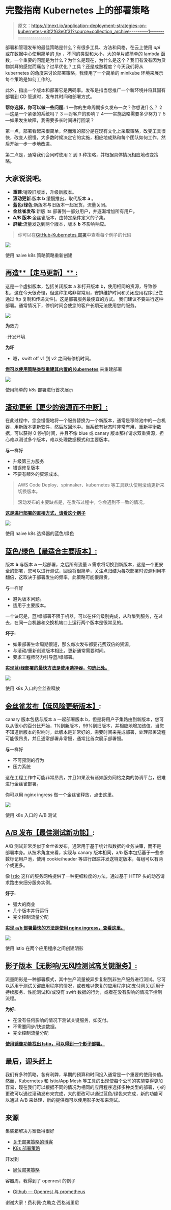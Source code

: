 # 完整指南 Kubernetes 上的部署策略

> 原文：<https://itnext.io/application-deployment-strategies-on-kubernetes-e3f2f63e0f31?source=collection_archive---------1----------------------->

部署和管理发布的最佳策略是什么？有很多工具、方法和风格，在云上使用 *api* 或在数据中心使用简单的 *ftp* ，不同的类型和大小，大的单片或简单的 lambda 函数，一个重要的问题是为什么？为什么是现在，为什么是这个？我们有没有因为货物崇拜的感觉而痛苦？过早优化？工具？还是成熟程度？今天我们将从 kubernetes 的角度来讨论部署策略，我使用了一个简单的 minikube 环境来展示每个策略是如何工作的。

此外，指出一个版本和部署它是两码事。发布是指当您推广一个新环境并将其固有部署到 CD 管道时，发布其时间和部署方式。

**帮你选择，你可以做一些问题:**
1 —你的生命周期多久发布一次？你想说什么？
2 —这是一个紧张的系统吗？
3 —对客户的影响？
4——实施战略需要多少努力？
5 —如果发生故障，我需要多长时间进行回滚？

第一点，部署看起来很简单，然而难的部分是在现有文化上采取策略，改变工具很快，改变人很慢，大多数时候决定它的实施，相应地成熟和每个团队如何工作，然后开始一步一步地改进。

第二点是，通常我们会同时使用 2 到 3 种策略，并根据具体情况相应地改变策略。

## 大家说说吧。

*   **重建**:销毁旧版本，升级新版本。
*   **滚动更新**:版本 **b** 缓慢推出，取代版本 **a** 。
*   **蓝色/绿色**:新版本与旧版本一起发货，流量关闭。
*   **金丝雀发布**:新版 its 部署到一部分用户，并逐渐增加所有用户。
*   **A/B 版本**:金丝雀版本，由特定条件定义的子集。
*   **屏蔽**:流量发送到两个版本，版本 **b** 不影响响应。

> 你可以在[GitHub-Kubernetes 部署](https://github.com/Signorini/k8s-deployment-strategies)中查看每个例子的代码

![](img/77fa3b4fd64fdbe54767cd801533be55.png)

使用 naive k8s 策略策略重新创建

## [再造**【走马更新】** :](https://github.com/Signorini/k8s-deployment-strategies/tree/master/recreated)

这是一个虚拟版本，包括关闭版本 a 和打开版本 b，使用相同的资源，导致停机，这在今天很奇怪，但这种策略非常常用，安排维护时间和关闭应用程序[记住通过 ftp 复制和传递文件]。这是部署服务最便宜的方式。
我们建议不要进行这种部署。通常情况下，停机时间会使您的客户长期无法使用您的服务。

![](img/c5fa2e521a3dbd2dfbea689fae52d33c.png)

**为**效力

-开发环境

**为坏**

*   嗯，swift off v1 到 v2 之间有停机时间。

[**您可以使用策略类型重建其内置的 Kubernetes**](https://github.com/Signorini/k8s-deployment-strategies/tree/master/recreated) 来重建部署

![](img/958bd9f56e3598b01548c0c97bf5dbf0.png)

使用简单的 k8s 部署进行首次展示

## [滚动更新【更少的资源而不中断】:](https://github.com/Signorini/k8s-deployment-strategies/tree/master/rolling)

在此过程中，您会慢慢地将一个服务替换为一个新版本，通常是移除池中的一台机器，用新版本更新软件，然后放回池中。当系统有状态时非常有用，重新平衡数据，可以获得 0 停机时间，并且不像 blue 或 canary 版本那样请求双重资源，担心难以测试多个版本，难以处理数据模式和主要版本。

**与**一样好

*   升级第三方服务
*   错误修复版本
*   不要有额外的资源成本。

> AWS Code Deploy、spinnaker、kubernetes 等工具默认使用滚动更新来切换版本。
> 
> 滚动发布的主要缺点是，在发布过程中，你会遇到不一致的情况。

[**这是进行部署的直接方式，请看这个例子**](https://github.com/Signorini/k8s-deployment-strategies/tree/master/rolling)

![](img/fd8a25825c928b348403c3f64cfd3563.png)

使用 naive k8s 选择器的蓝色/绿色

## [蓝色/绿色【最适合主要版本】:](https://github.com/Signorini/k8s-deployment-strategies/tree/master/blue-green)

版本 **b** 与版本 **a** 一起部署，之后所有流量 a 需求将切换到新版本，这是一个更安全的部署，您可以进行测试，回滚将很简单，关注点归结为每次部署时资源利用率翻倍，这取决于部署发生的频率，此策略可能很昂贵。

**与**一样好

*   避免版本问题。
*   适用于主要版本。

一个诀窍是，蓝/绿部署不限于机器，可以在任何级别完成，从群集到服务，在过去，在同一台机器和交换机端口上运行两个版本是很常见的。

**坏于:**

*   如果部署生命周期很短，那么每次发布都要花费双倍的资源。
*   与滚动/重新创建版本相比，更新通常需要时间。
*   要求工程师努力引导蓝/绿部署。

[**实现蓝/绿部署的最快方法是使用选择器，勾选此处。**](https://github.com/Signorini/k8s-deployment-strategies/tree/master/blue-green)

![](img/3f0aaeac64916111f627409337ede1ac.png)

使用 k8s 入口的金丝雀释放

## [金丝雀发布【低风险更新版本】](https://github.com/Signorini/k8s-deployment-strategies/tree/master/canary):

canary 版本包括与版本 a 一起部署版本 b，但是将用户子集路由到新版本，您可以从很小的百分比开始，1%到新版本，99%到旧版本，并相应地增加该值，当您不知道新版本的影响时，此版本是非常好的，需要时间来完成部署，处理部署流程可能很昂贵，并且通常部署非常慢，通常比首次展示部署慢。

**与**一样好

*   不可预测的行为
*   压力系统

这在工程工作中可能非常昂贵，并且如果没有诸如服务网格之类的协调平台，很难进行金丝雀部署。

你可以用 nginx ingress 做一个金丝雀释放，点击这里。

![](img/cb9e44ebbe8225b26043552f2f08bd15.png)

使用 k8s 入口的 A/B 测试

## [A/B 发布【最佳测试新功能】](https://github.com/Signorini/k8s-deployment-strategies/tree/master/dark-release/ingress):

A/B 测试非常类似于金丝雀发布，通常用于基于统计和数据的业务决策，而不是部署本身。从技术角度来看，实现与 canary 版本相同，a/b 版本包括基于一些参数标记用户池，使用 cookie/header 等进行跟踪并发送特定版本，每组可以有两个或更多。

像 [Istio](https://www.istio.io/) 这样的服务网格提供了一种更细粒度的方法，通过基于 HTTP 头的动态请求路由来细分服务实例。

**好于:**

*   强大的商业
*   几个版本并行运行
*   完全控制流量分配

[**实现 a/b 部署最快的方法是使用 nginx ingress，查看这里。**](https://github.com/Signorini/k8s-deployment-strategies/tree/master/canary)

![](img/dc50d177fc2110f233ff95007ee87b3e.png)

使用 Istio 在两个应用程序之间创建阴影

## [影子版本【无影响/无风险测试高关键服务】:](https://github.com/Signorini/k8s-deployment-strategies/tree/master/shadow)

流量阴影是一种部署模式，其中生产流量被异步复制到非生产服务进行测试。它可以适用于测试关键应用程序的情况，或者难以恢复的应用程序(如支付网关)适用于持续服务、性能测试和/或没有 swift 数据的行为，或者在没有影响的情况下控制流程。

**为好:**

*   在没有任何影响的情况下测试关键服务，如支付。
*   不需要同步/快速数据。
*   完全控制流量分配

[**使用镜像功能找出 Istio，可以得到一个影子部署。**](https://github.com/Signorini/k8s-deployment-strategies/tree/master/shadow)

## 最后，迎头赶上

我们有多种策略，各有利弊，早期的预算和时间投入通常是一个重要的使用价值。然而，Kubernetes 和 Istio/App Mesh 等工具的出现使每个公司的实施变得更加容易，现在我们可以根据不同的情况为相同的应用程序选择多种类型的部署，小的更改可以通过滚动发布来完成，大的更改可以通过蓝色/绿色来完成，新的功能可以通过 A/B 来处理，新的提供商可以使用影子发布来测试。

## 来源

集装箱解决方案做得很好

*   [关于部署策略的博客](https://blog.container-solutions.com/kubernetes-deployment-strategies)
*   [K8s 部署策略](https://blog.container-solutions.com/kubernetes-deployment-strategies)

开发到

*   [岗位部署策略](https://dev.to/mostlyjason/intro-to-deployment-strategies-blue-green-canary-and-more-3a3)

容器周，我得到了 openrest 的例子

*   [Github — Openrest 与 prometheus](https://github.com/badtuxx/k8s-canary-deploy-example)

谢谢大家！费利佩·克勒克·西格诺里尼